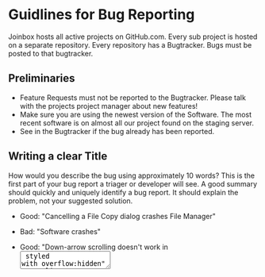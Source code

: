 # Guidlines for Bug Reporting

Joinbox hosts all active projects on GitHub.com. Every sub project is hosted on a separate repository. Every repository has a Bugtracker. Bugs must be posted to that bugtracker.

## Preliminaries

- Feature Requests must not be reported to the Bugtracker. Please talk with the projects project manager about new features!
- Make sure you are using the newest version of the Software. The most recent software is on almost all our project found on the staging server.
- See in the Bugtracker if the bug already has been reported.


## Writing a clear Title

How would you describe the bug using approximately 10 words? This is the first part of your bug report a triager or developer will see. A good summary should quickly and uniquely identify a bug report. It should explain the problem, not your suggested solution.

- Good: "Cancelling a File Copy dialog crashes File Manager"
- Bad: "Software crashes"

- Good: "Down-arrow scrolling doesn't work in <textarea> styled with overflow:hidden"
- Bad: "Browser should work with my web site"


## Writing precise steps to reproduce

Steps to reproduce are the most important part of any bug report. If a developer is able to reproduce the bug, the bug is very likely to be fixed. If the steps are unclear, it might not even be possible to know whether the bug has been fixed.

Describe your method of interacting with the Software in addition to the intent of each step.

- Imprecise: "Navigate to the containing the event Darkside and press the «buy tickets button». ..."
- Precis: "Navigate to the page «http://events.ch/de/Electro-Electropop/Reitschule-Dachstock/Bern/Darkside/e-240076/», select 1 ticket and press the «buy tickets button». ..."

After your steps, precisely describe the observed result and the expected result. Clearly separate facts (observations) from speculations.

- Imprecise: "It doesn't work"
- Precise: "Instead of showing the german Checkout page, it shows the english checkout page."


## Screenshots & Stack Traces

- If you encounter a bug wich causes a part of the product not to be rendered as expected please include a screenshot of that part of the product. 
- Don't include screenshots if they don't display / help identify the problem.
- If any interactive part of the product fails / doesn work you should include all output of th developer console of your browser. See [getting Stack Traces](https://github.com/) ) 


## Product Version

You must always include the exact version of Browser / Operating System you were using when encountering the bug. See [Finding my Browser & OS version](https://github.com/) )

- Bad: "Firefox / Linux"
- Good: "Mozilla Firefox for Ubuntu canonical 1.0 / Ubuntu Saucy Salamander (development branch), 13.10"


## Assignment & Labels

Please dont assign th ebug to anyone and don't add any labels to it. The Project Manager will triage th eBugs once a day. If it's urgent contact the Project Manager directly.